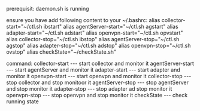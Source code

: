 
prerequisit:
daemon.sh is running

ensure you have add following content to your ~/.bashrc:
alias collector-start="~/ctl.sh ibstart"
alias agentServer-start="~/ctl.sh agstart"
alias adapter-start="~/ctl.sh adstart"
alias openvpn-start="~/ctl.sh opvstart"
alias collector-stop="~/ctl.sh ibstop"
alias agentServer-stop="~/ctl.sh agstop"
alias adapter-stop="~/ctl.sh adstop"
alias openvpn-stop="~/ctl.sh ovstop"
alias checkState="~/checkState.sh"

command:
collector-start        --- start collector and monitor it
agentServer-start      --- start agentServer and monitor it
adapter-start          --- start adapter and monitor it
openvpn-start          --- start openvpn and monitor it
collector-stop         --- stop collector and stop monitoor it
agentServer-stop       --- stop agentServer and stop monitor it
adapter-stop           --- stop adapter ad stop monitor it
openvpn-stop           --- stop openvpn and stop monitor it
checkState             --- check running state

